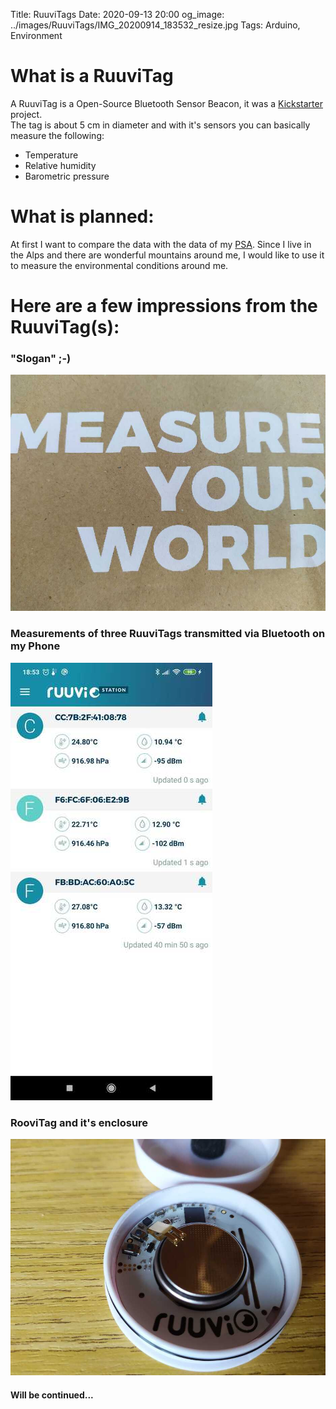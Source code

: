 Title: RuuviTags
Date: 2020-09-13 20:00
og_image: ../images/RuuviTags/IMG_20200914_183532_resize.jpg
Tags: Arduino, Environment

# What is a RuuviTag
A RuuviTag is a Open-Source Bluetooth Sensor Beacon, it was a [Kickstarter](https://www.kickstarter.com/projects/463050344/ruuvitag-open-source-bluetooth-sensor-beacon) project.    
The tag is about 5 cm in diameter and with it's sensors you can basically measure the following:

* Temperature
* Relative humidity
* Barometric pressure

# What is planned:
At first I want to compare the data with the data of my [PSA](www.markusgoller.at/weather-station.html).
Since I live in the Alps and there are wonderful mountains around me, I would like to use it to measure the environmental conditions around me.

# Here are a few impressions from the RuuviTag(s):

### "Slogan" ;-)
![Photo](/images/RuuviTags/IMG_20200914_185318_resize.jpg)

### Measurements of three RuuviTags transmitted via Bluetooth on my Phone
![Photo](/images/RuuviTags/Screenshot_2020-09-13-18-53-25-224_com.ruuvi.station_resize.jpg)

### RooviTag and it's enclosure
![Photo](/images/RuuviTags/IMG_20200914_183532_resize.jpg)

#### Will be continued...
